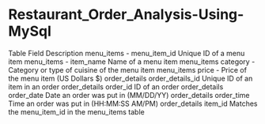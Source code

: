 # Restaurant_Order_Analysis-Using-MySql

Table	Field	Description
menu_items - menu_item_id	Unique ID of a menu item
menu_items - item_name	Name of a menu item
menu_items	category - Category or type of cuisine of the menu item
menu_items	price -	Price of the menu item (US Dollars $)
order_details	order_details_id	Unique ID of an item in an order
order_details	order_id	ID of an order
order_details	order_date	Date an order was put in (MM/DD/YY)
order_details	order_time	Time an order was put in (HH:MM:SS AM/PM)
order_details	item_id	Matches the menu_item_id in the menu_items table
